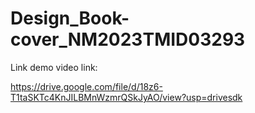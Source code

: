 # Design_Book-cover_NM2023TMID03293
 Link 
demo video link:

https://drive.google.com/file/d/18z6-T1taSKTc4KnJILBMnWzmrQSkJyAO/view?usp=drivesdk
